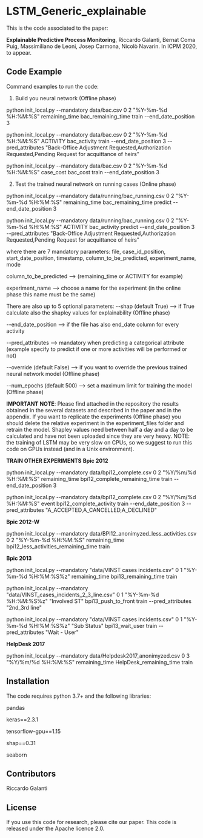 # LSTM_Generic_explainable

This is the code associated to the paper:

**Explainable Predictive Process Monitoring**, Riccardo Galanti, Bernat Coma Puig, Massimiliano de Leoni, Josep Carmona, Nicolò Navarin. In ICPM 2020, to appear.

## Code Example

Command examples to run the code:
1) Build you neural network (Offline phase)

python init_local.py --mandatory data/bac.csv 0 2 "%Y-%m-%d %H:%M:%S" remaining_time bac_remaining_time train --end_date_position 3

python init_local.py --mandatory data/bac.csv 0 2 "%Y-%m-%d %H:%M:%S" ACTIVITY bac_activity train --end_date_position 3 --pred_attributes "Back-Office Adjustment Requested,Authorization Requested,Pending Request for acquittance of heirs"

python init_local.py --mandatory data/bac.csv 0 2 "%Y-%m-%d %H:%M:%S" case_cost bac_cost train --end_date_position 3

2) Test the trained neural network on running cases (Online phase)

python init_local.py --mandatory data/running/bac_running.csv 0 2 "%Y-%m-%d %H:%M:%S" remaining_time bac_remaining_time predict --end_date_position 3

python init_local.py --mandatory data/running/bac_running.csv 0 2 "%Y-%m-%d %H:%M:%S" ACTIVITY bac_activity predict --end_date_position 3 --pred_attributes "Back-Office Adjustment Requested,Authorization Requested,Pending Request for acquittance of heirs"

where there are 7 mandatory parameters: file, case_id_position, start_date_position, timestamp, column_to_be_predicted, experiment_name, mode

column_to_be_predicted --> (remaining_time or ACTIVITY for example)

experiment_name --> choose a name for the experiment (in the online phase this name must be the same)

There are also up to 5 optional parameters: 
--shap (default True) --> if True calculate also the shapley values for explainability (Offline phase)

--end_date_position --> if the file has also end_date column for every activity

--pred_attributes --> mandatory when predicting a categorical attribute (example specify to predict if one or more activities will be performed or not)

--override (default False) --> if you want to override the previous trained neural network model (Offline phase)

--num_epochs (default 500) --> set a maximum limit for training the model (Offline phase)


**IMPORTANT NOTE**: Please find attached in the repository the results obtained in the several datasets and described in the paper and in the appendix.
                    If you want to replicate the experiments (Offline phase) you should delete the relative experiment in the experiment_files folder and retrain the model.
					Shapley values need between half a day and a day to be calculated and have not been uploaded since they are very heavy.
				    NOTE: the training of LSTM may be very slow on CPUs, so we suggest to run this code on GPUs instead (and in a Unix environment).


**TRAIN OTHER EXPERIMENTS**
<b> Bpic 2012</b>

python init_local.py --mandatory data/bpi12_complete.csv 0 2 "%Y/%m/%d %H:%M:%S" remaining_time bpi12_complete_remaining_time train --end_date_position 3

python init_local.py --mandatory data/bpi12_complete.csv 0 2 "%Y/%m/%d %H:%M:%S" event bpi12_complete_activity train --end_date_position 3 --pred_attributes "A_ACCEPTED,A_CANCELLED,A_DECLINED"

<b> Bpic 2012-W</b>

python init_local.py --mandatory data/BPI12_anonimyzed_less_activities.csv 0 2 "%Y-%m-%d %H:%M:%S" remaining_time bpi12_less_activities_remaining_time train

<b> Bpic 2013</b>

python init_local.py --mandatory "data/VINST cases incidents.csv" 0 1 "%Y-%m-%d %H:%M:%S%z" remaining_time bpi13_remaining_time train

python init_local.py --mandatory "data/VINST_cases_incidents_2_3_line.csv" 0 1 "%Y-%m-%d %H:%M:%S%z" "Involved ST" bpi13_push_to_front train --pred_attributes "2nd_3rd line"

python init_local.py --mandatory "data/VINST cases incidents.csv" 0 1 "%Y-%m-%d %H:%M:%S%z" "Sub Status" bpi13_wait_user train --pred_attributes "Wait - User"

<b> HelpDesk 2017</b>

python init_local.py --mandatory data/Helpdesk2017_anonimyzed.csv 0 3 "%Y/%m/%d %H:%M:%S" remaining_time HelpDesk_remaining_time train

## Installation
The code requires python 3.7+ and the following libraries:

pandas

keras==2.3.1

tensorflow-gpu==1.15

shap==0.31

seaborn

## Contributors

Riccardo Galanti

## License

If you use this code for research, please cite our paper.
This code is released under the Apache licence 2.0.
